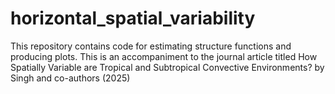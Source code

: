 # horizontal_spatial_variability
This repository contains code for estimating structure functions and producing plots. 
This is an accompaniment to the journal article titled How Spatially Variable are Tropical and Subtropical Convective Environments? by Singh and co-authors (2025)
